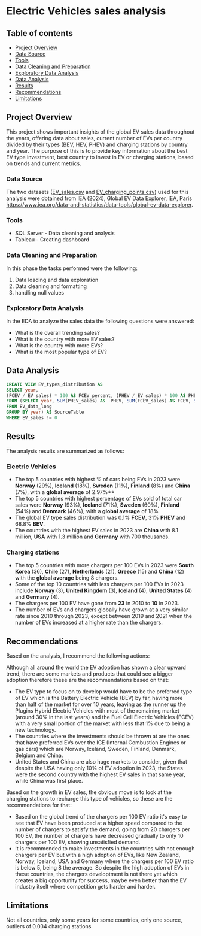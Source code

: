 # Electric Vehicles sales analysis

## Table of contents

- [Project Overview](#project-overview)
- [Data Source](#data-source)
- [Tools](#tools)
- [Data Cleaning and Preparation](#data-cleaning-and-preparation)
- [Exploratory Data Analysis](#exploratory-data-analysis)
- [Data Analysis](#data-analysis)
- [Results](#results)
- [Recommendations](#recommendations)
- [Limitations](#limitations)

## Project Overview 

This project shows important insights of the global EV sales data throughout the years, offering data about sales, current number of EVs per country divided by their types (BEV, HEV, PHEV) and charging stations by country and year. The purpose of this is to provide key information about the best EV type investment, best country to invest in EV or charging stations, based on trends and current metrics.

### Data Source

The two datasets ([EV_sales.csv](https://github.com/diegoislasm/Data_projects/blob/main/EV_sales.csv) and [EV_charging_points.csv](https://github.com/diegoislasm/Data_projects/blob/main/EV_charging_points.csv)) used for this analysis were obtained from IEA (2024), Global EV Data Explorer, IEA, Paris https://www.iea.org/data-and-statistics/data-tools/global-ev-data-explorer.

### Tools

- SQL Server - Data cleaning and analysis
- Tableau - Creating dashboard

### Data Cleaning and Preparation

In this phase  the tasks performed were the following:

1. Data loading and data exploration
2. Data cleaning and formatting
3. handling null values

### Exploratory Data Analysis

In the EDA to analyze the sales data the following questions were answered:

- What is the overall trending sales?
- What is the country with more EV sales?
- What is the country with more EVs?
- What is the most popular type of EV?

## Data Analysis

```sql
CREATE VIEW EV_types_distribution AS
SELECT year, 
(FCEV / EV_sales) * 100 AS FCEV_percent, (PHEV / EV_sales) * 100 AS PHEV_percent, (BEV / EV_sales) * 100 AS BEV_percent
FROM (SELECT year, SUM(PHEV_sales) AS  PHEV, SUM(FCEV_sales) AS FCEV, SUM(BEV_sales) AS BEV, (SUM(PHEV_sales) + SUM(FCEV_sales) + SUM(BEV_sales)) AS EV_sales
FROM EV_data_long
GROUP BY year) AS SourceTable
WHERE EV_sales != 0
```

## Results

The analysis results are summarized as follows:

### Electric Vehicles
- The top 5 countries with highest % of cars being EVs in 2023 were **Norway** (29%), **Iceland** (18%), **Sweden** (11%), **Finland** (8%) and **China** (7%), with a **global average** of 2.97%**
- The top 5 countries with highest percentage of EVs sold of total car sales were **Norway** (93%), **Iceland** (71%), **Sweden** (60%), **Finland** (54%) and **Denmark** (46%), with a **global average** of 18%
- The global EV type sales distribution was 0.1% **FCEV**, 31% **PHEV** and 68.8% **BEV**.
- The countries with the highest EV sales in 2023 are **China** with 8.1 million, **USA** with 1.3 million and **Germany** with 700 thousands.

### Charging stations

- The top 5 countries with more chargers per 100 EVs in 2023 were **South Korea** (36), **Chile** (27), **Netherlands** (21), **Greece** (15) and **China** (12) with the **global average** being 8 chargers.
- Some of the top 10 countries with less chargers per 100 EVs in 2023 include **Norway** (3), **United Kingdom** (3), **Iceland** (4), **United States** (4) and **Germany** (4). 
- The chargers per 100 EV have gone from **23** in 2010 to **10** in 2023.
- The number of EVs and chargers globally have grown at a very similar rate since 2010 through 2023, except between 2019 and 2021 when the number of EVs increased at a higher rate than the chargers.

## Recommendations

Based on the analysis, I recommend the following actions:

Although all around the world the EV adoption has shown a clear upward trend, there are some markets and products that could see a bigger adoption therefore these are the recommendations based on that:

- The EV type to focus on to develop would have to be the preferred type of EV which is the Battery Electric Vehicle (BEV) by far, having more than half of the market for over 10 years, leaving as the runner up the Plugins Hybrid Electric Vehicles with most of the remaining market (around 30% in the last years) and the Fuel Cell Electric Vehicles (FCEV) with a very small portion of the market with less that 1% due to being a new technology.
- The countries where the investments should be thrown at are the ones that have preferred EVs over the ICE (Internal Combustion Engines or gas cars) which are Norway, Iceland, Sweden, Finland, Denmark, Belgium and China.
- United States and China are also huge markets to consider, given that despite the USA having only 10% of EV adoption in 2023, the States were the second country with the highest EV sales in that same year, while China was first place. 

Based on the growth in EV sales, the obvious move is to look at the charging stations to recharge this type of vehicles, so these are the recommendations for that:

- Based on the global trend of the chargers per 100 EV ratio it's easy to see that EV have been produced at a higher speed compared to the number of chargers to satisfy the demand, going from 20 chargers per 100 EV, the number of chargers have decreased gradually to only 10 chargers per 100 EV, showing unsatisfied demand.
- It is recommended to make investments in the countries with not enough chargers per EV but with a high adoption of EVs, like New Zealand, Norway, Iceland, USA and Germany where the chargers per 100 EV ratio is below 5, being 8 the average. So despite the high adoption of EVs in these countries, the chargers developtment is not there yet which creates a big opportunity for success, maybe even better than the EV industry itselt where competition gets harder and harder. 


## Limitations

Not all countries, only some years for some countries, only one source, outliers of 0.034 charging stations

